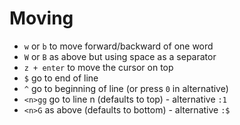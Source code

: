 # Moving

* `w` or `b` to move forward/backward of one word
* `W` or `B` as above but using space as a separator
* `z + enter` to move the cursor on top
* `$` go to end of line
* `^` go to beginning of line (or press `0` in alternative)
* `<n>gg` go to line n (defaults to top) - alternative `:1`
* `<n>G` as above (defaults to bottom) - alternative `:$`


